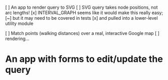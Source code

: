 
[ ] An app to render query to SVG
	[ ] SVG query takes node positions, not arc lengths!
		[x] INTERVAL_GRAPH seems like it would make this really easy;
			[~]	but it may need to be covered in tests
			[x] and pulled into a lower-level utility module


[ ] Match points (walking distances) over a real, interactive Google map
	[ ] rendering...

# An app with forms to edit/update the query